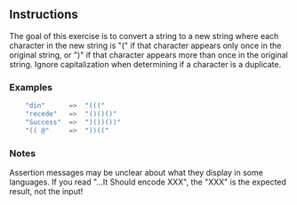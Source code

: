 ## Instructions


The goal of this exercise is to convert a string to a new string where each character in the new string is "(" if that character appears only once in the original string, or ")" if that character appears more than once in the original string. Ignore capitalization when determining if a character is a duplicate.

### Examples

```rust
    "din"      =>  "((("
    "recede"   =>  "()()()"
    "Success"  =>  ")())())"
    "(( @"     =>  "))(("
```

### Notes

Assertion messages may be unclear about what they display in some languages. If you read "...It Should encode XXX", the "XXX" is the expected result, not the input!
